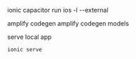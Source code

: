 ionic capacitor run ios -l --external

amplify codegen
amplify codegen models

serve local app
```
ionic serve
```